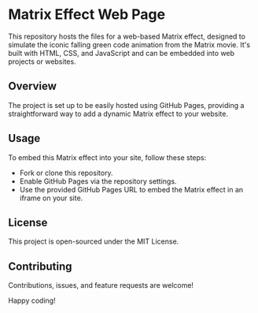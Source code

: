 # Matrix Effect Web Page

This repository hosts the files for a web-based Matrix effect, designed to simulate the iconic falling green code animation from the Matrix movie. It's built with HTML, CSS, and JavaScript and can be embedded into web projects or websites.

## Overview

The project is set up to be easily hosted using GitHub Pages, providing a straightforward way to add a dynamic Matrix effect to your website.

## Usage

To embed this Matrix effect into your site, follow these steps:
- Fork or clone this repository.
- Enable GitHub Pages via the repository settings.
- Use the provided GitHub Pages URL to embed the Matrix effect in an iframe on your site.

## License

This project is open-sourced under the MIT License.

## Contributing

Contributions, issues, and feature requests are welcome!

Happy coding!
